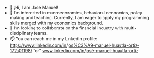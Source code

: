 - 👋 ¡Hi, I am José Manuel!
- 👀 I’m interested in macroeconomics, behavioral economics, policy making and teaching. Currently, I am eager to apply my programming skills merged with my economics background.
- 💞️ I’m looking to collaborate on the financial industry with multi-disciplinary teams.
- 📫 You can reach me in my LinkedIn profile: https://www.linkedin.com/in/jos%C3%A9-manuel-huautla-ortiz-172a01198/ "or" www.linkedin.com/in/josé-manuel-huautla-ortiz


 
<!---
JMhuautla/JMhuautla is a ✨ special ✨ repository because its `README.md` (this file) appears on your GitHub profile.
You can click the Preview link to take a look at your changes.
--->
